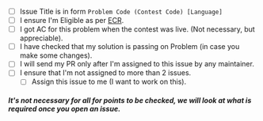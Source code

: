 
- [ ] Issue Title is in form `Problem Code (Contest Code) [Language]`
- [ ] I ensure I'm Eligible as per [ECR](https://github.com/aashutoshrathi/ChefLib/blob/master/README.md#ecr).
- [ ] I got AC for this problem when the contest was live. (Not necessary, but appreciable).
- [ ] I have checked that my solution is passing on Problem (in case you make some changes).
- [ ] I will send my PR only after I'm assigned to this issue by any maintainer.
- [ ] I ensure that I'm not assigned to more than 2 issues.
	- [ ] Assign this issue to me (I want to work on this).

##### It's not necessary for all for points to be checked, we will look at what is required once you open an issue.

